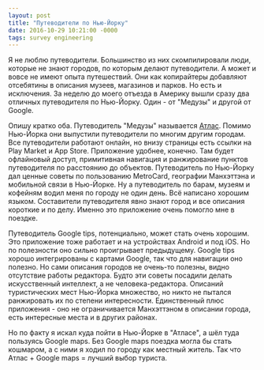 ```yaml
---
layout: post
title: "Путеводители по Нью-Йорку"
date: 2016-10-29 10:21:00 -0000
tags: survey engineering
---
```


Я не люблю путеводители. Большинство из них скомпилировали люди, которые не знают городов, по которым делают путеводители. А может и вовсе не имеют опыта путешествий. Они как копирайтеры добавляют отсебятины в описания музеев, магазинов и парков. Но есть и исключения. За неделю до моего отъезда в Америку вышли сразу два отличных путеводителя по Нью-Йорку. Один - от "Медузы" и другой от Google.

Опишу кратко оба. Путеводитель "Медузы" называется <a href="https://meduza.io/atlas/nyc">Атлас</a>. Помимо Нью-Йорка они выпустили путеводители по многим другим городам. Все путеводители работают онлайн, но внизу страницы есть ссылки на Play Market и App Store. Приложение удобнее, конечно. Там будет офлайновый доступ, примитивная навигация и ранжирование пунктов путеводителя по расстоянию до объектов. Путеводитель по Нью-Йорку дал ценные советы по пользованию MetroCard, географии Манхэттэна и мобильной связи в Нью-Йорке. Ну а путеводитель по барам, музеям и кофейням водил меня по городу не один день. Всё написано хорошим языком. Составители путеводителя явно знают город и все описания короткие и по делу. Именно это приложение очень помогло мне в поездке.

Путеводитель Google tips, потенциально, может стать очень хорошим. Это приложение тоже работает и на устройствах Android и под iOS. Но по полезности оно сильно проигрывает предыдущему. Google tips хорошо интегрированы с картами Google, так что для навигации оно полезно. Но сами описания городов не очень-то полезны, видно отсутствие работы редактора. Будто эти советы посадили делать искусственный интеллект, а не человека-редактора. Описаний туристических мест Нью-Йорка множество, но никто не пытался ранжировать их по степени интересности. Единственный плюс приложения - оно не ограничивается Манхэттэном в описании города, есть интересные места и в других районах.

Но по факту я искал куда пойти в Нью-Йорке в "Атласе", а шёл туда пользуясь Google maps. Без Google maps поездка могла бы стать кошмаром, а с ними я ходил по городу как местный житель. Так что Атлас + Google maps = лучший выбор туриста.